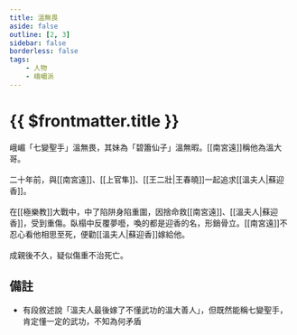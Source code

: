 ```yaml
---
title: 溫無畏
aside: false
outline: [2, 3]
sidebar: false
borderless: false
tags:
    - 人物
    - 峨嵋派
---
```


# {{ $frontmatter.title }}

峨嵋「七變聖手」溫無畏，其妹為「碧簫仙子」溫無暇。[[南宮遠]]稱他為溫大哥。
<br><br>
二十年前，與[[南宮遠]]、[[上官隼]]、[[王二壯|王春曉]]一起追求[[溫夫人|蘇迎香]]。
<br><br>
在[[極樂教]]大戰中，中了陷阱身陷重圍，因捨命救[[南宮遠]]、[[溫夫人|蘇迎香]]，受到重傷。臥榻中反覆夢囈，喚的都是迎香的名，形銷骨立。[[南宮遠]]不忍心看他相思至死，便勸[[溫夫人|蘇迎香]]嫁給他。
<br><br>
成親後不久，疑似傷重不治死亡。

## 備註

- 有段敘述說「溫夫人最後嫁了不懂武功的溫大善人」，但既然能稱七變聖手，肯定懂一定的武功，不知為何矛盾